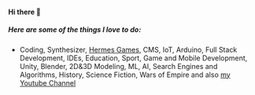 #### Hi there 👋

##### Here are some of the things I love to do:

* Coding, Synthesizer, [Hermes Games](http://hermesgames.com), CMS, IoT, Arduino, Full Stack Development, IDEs, Education, Sport, Game and Mobile Development, Unity, Blender, 2D&3D Modeling, ML, AI, Search Engines and Algorithms, History, Science Fiction, Wars of Empire and also [my Youtube Channel](https://www.youtube.com/channel/UCo06xm_a61-Js8rUIjSCCvw)
